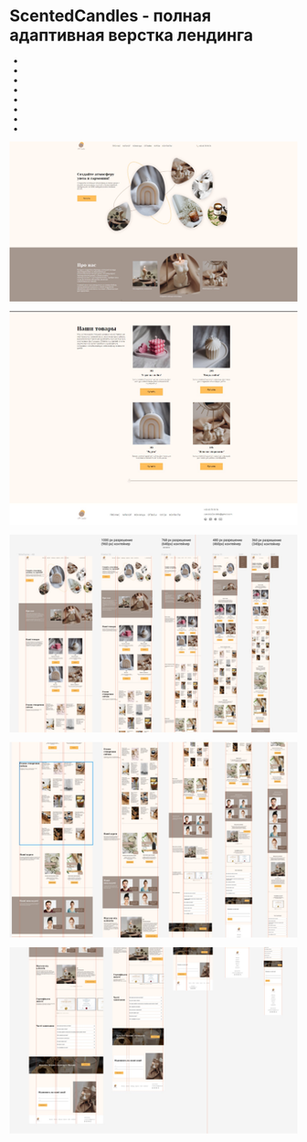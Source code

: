 # ScentedCandles - полная адаптивная верстка лендинга

- 
- 
- 
- 
- 
- 
- 
- 

![Screenshot](https://github.com/ZeRcooI/ScentedCandles/blob/main/figma/Screenshot%201.jpg)

![Screenshot](https://github.com/ZeRcooI/ScentedCandles/blob/main/figma/Screenshot%202.jpg)

![Screenshot](https://github.com/ZeRcooI/ScentedCandles/blob/main/figma/Screenshot%203.jpg)

![Screenshot](https://github.com/ZeRcooI/ScentedCandles/blob/main/figma/Screenshot%204.jpg)

![Screenshot](https://github.com/ZeRcooI/ScentedCandles/blob/main/figma/Screenshot%205.jpg)
